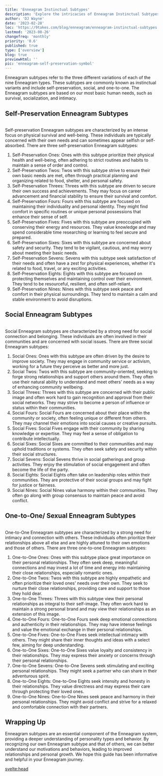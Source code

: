 ```yaml
---
title: 'Enneagram Instinctual Subtypes'
description: 'Explore the intricacies of Enneagram Instinctual Subtypes—self-preservation, social, and one-to-one. Understand your basic human needs and improve relationships.'
author: 'DJ Wayne'
date: '2023-02-28'
loc: 'https://9takes.com/blog/enneagram/enneagram-instinctual-subtypes'
lastmod: '2023-08-26'
changefreq: 'monthly'
priority: '0.6'
published: true
type: ['overview']
blog: true
previewHtml: ''
pic: 'enneagram-self-preservation-symbol'
---
```


<script>
  import MarqueeHorizontal from "../../lib/components/atoms/MarqueeHorizontal.svelte";
	import  PopCard  from "../../lib/components/atoms/PopCard.svelte";
</script>

<p class="firstLetter">Enneagram subtypes refer to the three different variations of each of the nine Enneagram types. These subtypes are commonly known as instinctual variants and include self-preservation, social, and one-to-one. The Enneagram subtypes are based on our most basic human needs, such as survival, socialization, and intimacy.</p>

## Self-Preservation Enneagram Subtypes

<div
	style="display: flex;
    justify-content: center;
    margin: 1rem 0;
	"
>
	<PopCard
		image={`/blogs/enneagram-self-preservation-symbol.webp`}
		showIcon={false}
		displayText=""
		altText="fortress, a symbol of self preservation"
		subtext=""
	/>
</div>

Self-preservation Enneagram subtypes are characterized by an intense focus on physical survival and well-being. These individuals are typically concerned with their own needs and can sometimes appear selfish or self-absorbed. There are three self-preservation Enneagram subtypes:

1. Self-Preservation Ones: Ones with this subtype prioritize their physical health and well-being, often adhering to strict routines and habits to maintain a sense of order and control.
2. Self-Preservation Twos: Twos with this subtype strive to ensure their own basic needs are met, often through practical planning and organizing related to food, shelter, and personal safety.
3. Self-Preservation Threes: Threes with this subtype are driven to secure their own success and achievements. They may focus on career advancement and financial stability to ensure their survival and comfort.
4. Self-Preservation Fours: Fours with this subtype are focused on maintaining their individuality and personal identity. They might find comfort in specific routines or unique personal possessions that enhance their sense of self.
5. Self-Preservation Fives: Fives with this subtype are preoccupied with conserving their energy and resources. They value knowledge and may spend considerable time researching or learning to feel secure and prepared.
6. Self-Preservation Sixes: Sixes with this subtype are concerned about safety and security. They tend to be vigilant, cautious, and may worry about meeting their basic needs.
7. Self-Preservation Sevens: Sevens with this subtype seek satisfaction of their needs and often have a zest for physical experiences, whether it's related to food, travel, or any exciting activities.
8. Self-Preservation Eights: Eights with this subtype are focused on protecting themselves and maintaining control over their environment. They tend to be resourceful, resilient, and often self-reliant.
9. Self-Preservation Nines: Nines with this subtype seek peace and comfort in their physical surroundings. They tend to maintain a calm and stable environment to avoid disruptions.

## Social Enneagram Subtypes

<div
	style="display: flex;
    justify-content: center;
    margin: 1rem 0;
	"
>
	<PopCard
		image={`/blogs/enneagram-social-symbol.webp`}
		showIcon={false}
		displayText=""
		altText="people gathered in a basement talking"
		subtext=""
	/>
</div>

Social Enneagram subtypes are characterized by a strong need for social connection and belonging. These individuals are often involved in their communities and are concerned with social issues. There are three social Enneagram subtypes:

1. Social Ones: Ones with this subtype are often driven by the desire to improve society. They may engage in community service or activism, working for a future they perceive as better and more just.
2. Social Twos: Twos with this subtype are community-oriented, seeking to forge strong relationships and support others around them. They often use their natural ability to understand and meet others' needs as a way of enhancing community wellbeing.
3. Social Threes: Threes with this subtype are concerned with their public image and often work hard to gain recognition and approval from their social networks. They may strive to become a person of influence or status within their communities.
4. Social Fours: Social Fours are concerned about their place within the community or society, often feeling unique or different from others. They may channel their emotions into social causes or creative pursuits.
5. Social Fives: Social Fives engage with their community by sharing knowledge or expertise. They may feel a sense of obligation to contribute intellectually.
6. Social Sixes: Social Sixes are committed to their communities and may uphold traditions or systems. They often seek safety and security within their social structures.
7. Social Sevens: Social Sevens thrive in social gatherings and group activities. They enjoy the stimulation of social engagement and often become the life of the party.
8. Social Eights: Social Eights often take on leadership roles within their communities. They are protective of their social groups and may fight for justice or fairness.
9. Social Nines: Social Nines value harmony within their communities. They often go along with group consensus to maintain peace and avoid conflict.

## One-to-One/ Sexual Enneagram Subtypes

<div
	style="display: flex;
    justify-content: center;
    margin: 1rem 0;
	"
>
	<PopCard
		image={`/blogs/enneagram-one-to-one-symbol.webp`}
		showIcon={false}
		displayText=""
		altText="two people facing the unknown together"
		subtext=""
	/>
</div>

One-to-One Enneagram subtypes are characterized by a strong need for intimacy and connection with others. These individuals often prioritize their relationships above all else and are highly attuned to their own emotions and those of others. There are three one-to-one Enneagram subtypes:

1. One-to-One Ones: Ones with this subtype place great importance on their personal relationships. They often seek deep, meaningful connections and may invest a lot of time and energy into maintaining their close relationships, especially romantic ones.
2. One-to-One Twos: Twos with this subtype are highly empathetic and often prioritize their loved ones' needs over their own. They seek to nurture their close relationships, providing care and support to those they hold dear.
3. One-to-One Threes: Threes with this subtype view their personal relationships as integral to their self-image. They often work hard to maintain a strong personal brand and may view their relationships as an extension of this image.
4. One-to-One Fours: One-to-One Fours seek deep emotional connections and authenticity in their relationships. They may have intense feelings and value the emotional exchange in their personal relationships.
5. One-to-One Fives: One-to-One Fives seek intellectual intimacy with others. They might share their inner thoughts and ideas with a select few, aiming for deep understanding.
6. One-to-One Sixes: One-to-One Sixes value loyalty and consistency in their relationships. They may express their anxiety or concerns through their personal relationships.
7. One-to-One Sevens: One-to-One Sevens seek stimulating and exciting personal relationships. They might seek a partner who can share in their adventurous spirit.
8. One-to-One Eights: One-to-One Eights seek intensity and honesty in their relationships. They value directness and may express their care through protecting their loved ones.
9. One-to-One Nines: One-to-One Nines seek peace and harmony in their personal relationships. They might avoid conflict and strive for a relaxed and comfortable connection with their partners.

<div>
<MarqueeHorizontal displayList={[{name: 'at a party', link: '/blog/enneagram/enneagram-types-at-party'}, {name: 'in stress', link: '/blog/enneagram/enneagram-types-in-stress'}, {name: 'being ghosted', link: '/blog/enneagram/enneagram-types-being-ghosted'}, {name: 'strengths and weaknesses', link: '/blog/enneagram/enneagram-strengths-and-weaknesses'}, {name: 'communication styles', link: '/blog/enneagram/enneagram-communication-styles'} ]} />
</div>

## Wrapping Up

Enneagram subtypes are an essential component of the Enneagram system, providing a deeper understanding of personality types and behavior. By recognizing our own Enneagram subtype and that of others, we can better understand our motivations and behaviors, leading to improved relationships and personal growth. We hope this guide has been informative and helpful in your Enneagram journey.

<svelte:head>

  <!-- <meta property="og:image" content="" /> -->
  <link rel="canonical" href="https://9takes.com/blog/enneagram/enneagram-instinctual-subtypes">
<script type="application/ld+json">
  {
  "@context": "http://schema.org",
  "@type": "BlogPosting",
  "about": {
    "@type": "Thing",
    "name": "Enneagram"
  },
  "articleBody": "Explore the three instinctual subtypes, also known as the Self-Preservation, Sexual, and Social subtypes. Understanding your subtype can provide valuable insight into your personality and behavior. In this blog post, we'll explore the Enneagram's instinctual subtypes in-depth and provide examples of how they manifest in everyday life.",
  "creator" : ["DJ Wayne"],
"author": {
    "@type": "Person",
    "name": "DJ Wayne",
"sameAs": [
      {
        "@id": "https://www.instagram.com/djwayne3/"
},
{
"@id": "https://www.youtube.com/@djwayne3"
      },
          {
            "@id": "https://www.linkedin.com/in/davidtwayne/"
          },
      {
        "@id": "https://twitter.com/djwayne3"
      }
     ]
  },
  "dateModified": {
    "@type": "Date",
    "@value": "2023-05-28"
  },
  "datePublished": {
    "@type": "Date",
    "@value": "2023-03-01"
  },
  "description": "Learn about the Enneagram's Instinctual Subtypes and see type examples for each subtype.",
  "headline": "Understanding Enneagram Instinctual Subtypes",
  "image": {
    "@type": "ImageObject",
    "height": 965,
    "url": {
      "@id": "https://9takes.com/blogs/enneagram-subtypes.webp"
    },
    "width": 685
  },
  "mainEntityOfPage": {
    "@id": "https://9takes.com/blog/enneagram/enneagram-instinctual-subtypes",
    "@type": "WebPage"
  },
  "mentions": {
        "@type": "Thing",
        "name": "Enneagram"
      },
  "publisher": {
    "@type": "Organization",
    "sameAs": [
      {
        "@id": "https://www.instagram.com/9takesdotcom/"
      },
      {
        "@id": "https://twitter.com/9takesdotcom"
      }
     ],
    "logo": {
      "@type": "ImageObject",
      "url": {
        "@id": "https://9takes.com/brand/darkRubix.png"
      }
    },
    "name": "9takes"
  }
}
</script>
</svelte:head>
